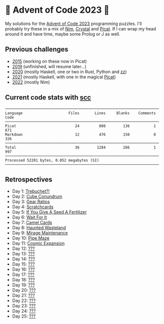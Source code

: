 # 🎄 Advent of Code 2023 🎄

My solutions for the [Advent of Code 2023](https://adventofcode.com/2023/) programming puzzles. I'll probably try these in a mix of [Nim](https://nim-lang.org), [Crystal](https://crystal-lang.org) and [Picat](http://www.picat-lang.org). If I can wrap my head around it and have time, maybe some Prolog or J as well.

## Previous challenges

* [2015](https://github.com/DestyNova/advent_of_code_2015) (working on these now in Picat)
* [2019](https://github.com/destynova/advent_of_code_2019) (unfinished, will resume later...)
* [2020](https://github.com/destynova/advent_of_code_2020) (mostly Haskell, one or two in Rust, Python and [zz](https://github.com/zetzit/zz))
* [2021](https://github.com/destynova/advent_of_code_2021) (mostly Haskell, with one in the magical [Picat](http://www.picat-lang.org))
* [2022](https://github.com/destynova/advent_of_code_2022) (mostly Nim)

## Current code stats with [scc](https://github.com/boyter/scc)

```
───────────────────────────────────────────────────────────────────────────────
Language                     Files       Lines     Blanks    Comments      Code
───────────────────────────────────────────────────────────────────────────────
Picat                           24         808        136           1       671
Markdown                        12         476        150           0       326
───────────────────────────────────────────────────────────────────────────────
Total                           36        1284        286           1       997
───────────────────────────────────────────────────────────────────────────────
Processed 52201 bytes, 0.052 megabytes (SI)
───────────────────────────────────────────────────────────────────────────────
```

## Retrospectives

* Day 1: [Trebuchet?!](https://github.com/DestyNova/advent_of_code_2023/blob/main/1)
* Day 2: [Cube Conundrum](https://github.com/DestyNova/advent_of_code_2023/blob/main/2)
* Day 3: [Gear Ratios](https://github.com/DestyNova/advent_of_code_2023/blob/main/3)
* Day 4: [Scratchcards](https://github.com/DestyNova/advent_of_code_2023/blob/main/4)
* Day 5: [If You Give A Seed A Fertilizer](https://github.com/DestyNova/advent_of_code_2023/blob/main/5)
* Day 6: [Wait For It](https://github.com/DestyNova/advent_of_code_2023/blob/main/6)
* Day 7: [Camel Cards](https://github.com/DestyNova/advent_of_code_2023/blob/main/7)
* Day 8: [Haunted Wasteland](https://github.com/DestyNova/advent_of_code_2023/blob/main/8)
* Day 9: [Mirage Maintenance](https://github.com/DestyNova/advent_of_code_2023/blob/main/9)
* Day 10: [Pipe Maze](https://github.com/DestyNova/advent_of_code_2023/blob/main/10)
* Day 11: [Cosmic Expansion](https://github.com/DestyNova/advent_of_code_2023/blob/main/11)
* Day 12: [???](https://github.com/DestyNova/advent_of_code_2023/blob/main/12)
* Day 13: [???](https://github.com/DestyNova/advent_of_code_2023/blob/main/13)
* Day 14: [???](https://github.com/DestyNova/advent_of_code_2023/blob/main/14)
* Day 15: [???](https://github.com/DestyNova/advent_of_code_2023/blob/main/15)
* Day 16: [???](https://github.com/DestyNova/advent_of_code_2023/blob/main/16)
* Day 17: [???](https://github.com/DestyNova/advent_of_code_2023/blob/main/17)
* Day 18: [???](https://github.com/DestyNova/advent_of_code_2023/blob/main/18)
* Day 19: [???](https://github.com/DestyNova/advent_of_code_2023/blob/main/19)
* Day 20: [???](https://github.com/DestyNova/advent_of_code_2023/blob/main/20)
* Day 21: [???](https://github.com/DestyNova/advent_of_code_2023/blob/main/21)
* Day 22: [???](https://github.com/DestyNova/advent_of_code_2023/blob/main/22)
* Day 23: [???](https://github.com/DestyNova/advent_of_code_2023/blob/main/23)
* Day 24: [???](https://github.com/DestyNova/advent_of_code_2023/blob/main/24)
* Day 25: [???](https://github.com/DestyNova/advent_of_code_2023/blob/main/25)
